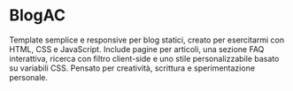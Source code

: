 # BlogAC
Template semplice e responsive per blog statici, creato per esercitarmi con HTML, CSS e JavaScript. Include pagine per articoli, una sezione FAQ interattiva, ricerca con filtro client-side e uno stile personalizzabile basato su variabili CSS. Pensato per creatività, scrittura e sperimentazione personale.
